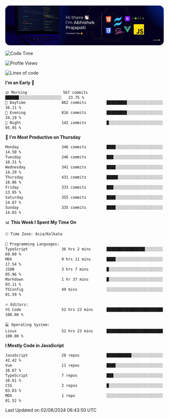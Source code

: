 ![Banner](./Header.png)

<!--START_SECTION:waka-->
![Code Time](http://img.shields.io/badge/Code%20Time-1%2C085%20hrs%2022%20mins-blue)

![Profile Views](http://img.shields.io/badge/Profile%20Views-1-blue)

![Lines of code](https://img.shields.io/badge/From%20Hello%20World%20I%27ve%20Written-1.9%20million%20lines%20of%20code-blue)

**I'm an Early 🐤** 

```text
🌞 Morning                567 commits         ██████░░░░░░░░░░░░░░░░░░░   23.75 % 
🌆 Daytime                862 commits         █████████░░░░░░░░░░░░░░░░   36.11 % 
🌃 Evening                816 commits         █████████░░░░░░░░░░░░░░░░   34.19 % 
🌙 Night                  142 commits         █░░░░░░░░░░░░░░░░░░░░░░░░   05.95 % 
```
📅 **I'm Most Productive on Thursday** 

```text
Monday                   346 commits         ████░░░░░░░░░░░░░░░░░░░░░   14.50 % 
Tuesday                  246 commits         ███░░░░░░░░░░░░░░░░░░░░░░   10.31 % 
Wednesday                341 commits         ████░░░░░░░░░░░░░░░░░░░░░   14.29 % 
Thursday                 431 commits         █████░░░░░░░░░░░░░░░░░░░░   18.06 % 
Friday                   333 commits         ███░░░░░░░░░░░░░░░░░░░░░░   13.95 % 
Saturday                 355 commits         ████░░░░░░░░░░░░░░░░░░░░░   14.87 % 
Sunday                   335 commits         ████░░░░░░░░░░░░░░░░░░░░░   14.03 % 
```


📊 **This Week I Spent My Time On** 

```text
🕑︎ Time Zone: Asia/Kolkata

💬 Programming Languages: 
TypeScript               36 hrs 2 mins       █████████████████░░░░░░░░   68.80 % 
MDX                      9 hrs 11 mins       ████░░░░░░░░░░░░░░░░░░░░░   17.54 % 
JSON                     3 hrs 7 mins        █░░░░░░░░░░░░░░░░░░░░░░░░   05.96 % 
Markdown                 1 hr 37 mins        █░░░░░░░░░░░░░░░░░░░░░░░░   03.11 % 
TSConfig                 49 mins             ░░░░░░░░░░░░░░░░░░░░░░░░░   01.59 % 

🔥 Editors: 
VS Code                  52 hrs 23 mins      █████████████████████████   100.00 % 

💻 Operating System: 
Linux                    52 hrs 23 mins      █████████████████████████   100.00 % 
```

**I Mostly Code in JavaScript** 

```text
JavaScript               28 repos            ███████████░░░░░░░░░░░░░░   42.42 % 
Vue                      11 repos            ████░░░░░░░░░░░░░░░░░░░░░   16.67 % 
TypeScript               7 repos             ███░░░░░░░░░░░░░░░░░░░░░░   10.61 % 
CSS                      2 repos             █░░░░░░░░░░░░░░░░░░░░░░░░   03.03 % 
MDX                      1 repo              ░░░░░░░░░░░░░░░░░░░░░░░░░   01.52 % 
```




 Last Updated on 02/08/2024 06:43:50 UTC
<!--END_SECTION:waka-->
<!--
**bhishekprajapati/bhishekprajapati** is a ✨ _special_ ✨ repository because its `README.md` (this file) appears on your GitHub profile.

Here are some ideas to get you started:

- 🔭 I’m currently working on ...
- 🌱 I’m currently learning ...
- 👯 I’m looking to collaborate on ...
- 🤔 I’m looking for help with ...
- 💬 Ask me about ...
- 📫 How to reach me: ...
- 😄 Pronouns: ...
- ⚡ Fun fact: ...
-->
